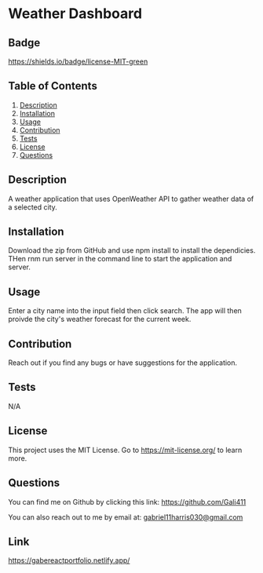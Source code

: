 # Weather Dashboard

  ## Badge
  https://shields.io/badge/license-MIT-green

  ## Table of Contents
  1. [Description](#Description)
  2. [Installation](#Installation)
  3. [Usage](#Usage) 
  4. [Contribution](#Contribution)
  5. [Tests](#Tests)
  6. [License](#License) 
  7. [Questions](#Questions)

  ## Description

  A weather application that uses OpenWeather API to gather weather data of a selected city. 

  ## Installation
  
 Download the zip from GitHub and use npm install to install the dependicies. THen rnm run server in the command line to start the application and server.  

  ## Usage
  
   Enter a city name into the input field then click search. The app will then proivde the city's weather forecast for the current week.

  ## Contribution 

 Reach out if you find any bugs or have suggestions for the application.

  ## Tests

  N/A

  ## License

  This project uses the MIT License. Go to https://mit-license.org/ to learn more. 

  ## Questions 
  You can find me on Github by clicking this link: https://github.com/Gali411

  You can also reach out to me by email at: gabriel11harris030@gmail.com

  ## Link 

  https://gabereactportfolio.netlify.app/